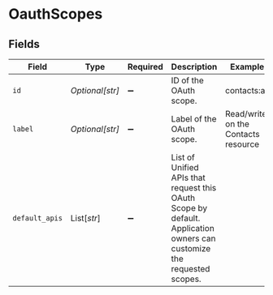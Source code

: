# OauthScopes


## Fields

| Field                                                                                                                 | Type                                                                                                                  | Required                                                                                                              | Description                                                                                                           | Example                                                                                                               |
| --------------------------------------------------------------------------------------------------------------------- | --------------------------------------------------------------------------------------------------------------------- | --------------------------------------------------------------------------------------------------------------------- | --------------------------------------------------------------------------------------------------------------------- | --------------------------------------------------------------------------------------------------------------------- |
| `id`                                                                                                                  | *Optional[str]*                                                                                                       | :heavy_minus_sign:                                                                                                    | ID of the OAuth scope.                                                                                                | contacts:all                                                                                                          |
| `label`                                                                                                               | *Optional[str]*                                                                                                       | :heavy_minus_sign:                                                                                                    | Label of the OAuth scope.                                                                                             | Read/write on the Contacts resource                                                                                   |
| `default_apis`                                                                                                        | List[*str*]                                                                                                           | :heavy_minus_sign:                                                                                                    | List of Unified APIs that request this OAuth Scope by default. Application owners can customize the requested scopes. |                                                                                                                       |